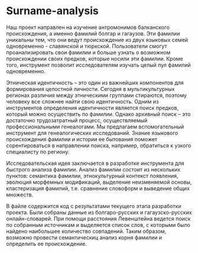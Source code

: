 # Surname-analysis
Наш проект направлен на изучение антромонимов балканского происхождения, а именно фамилий болгар и гагаузов. Эти фамилии уникальны тем, что они ведут происхождение из двух языковых семей одновременно - славянской и тюркской. Пользователи смогут проанализировать свои фамилии и больше узнать о возможном происхождении своих предков, которые носили эти фамилии. Кроме того, инструмент позволит исследователям изучать целый пул фамилий одновременно.

Этническая идентичность – это один из важнейших компонентов для формирования целостной личности. Сегодня в мультикультурных регионах различия между этническими группами стираются, поэтому человеку все сложнее найти свою идентичность.
Одним из инструментов определения идентичности является поиск предков, который можно осуществить по фамилии. Однако архивный поиск – это достаточно трудозатратный процесс, осуществляемый профессиональными генеалогами. Мы предлагаем вспомогательный инструмент для генеалогических исследований. Знание языкового происхождения фамилии и истории ее бытования поможет сорентироваться в направлении поиска, например, обратиться к узкого специалисту по региону. 

Исследовательская идея заключается в разработке инструмента для быстрого анализа фамилии. Анализ фамилии состоит из нескольких пунктов: семантика фамилии, этнокультурный контекст появления, эволюция морфемных модификаций, выделение неизменяемой основы, кластеризация фамилий, т.е. сравнение словоформ и выведение общих множеств.

В файле содержится код с результатами текущего этапа разработки проекта. Были собраны данные из болгаро-русских и гагаузско-русских онлайн-словарей. При помощи расстояния Левенштейна ведется поиск по собранным источникам и выделяется список слов, с которыми было найдено наибольшее количество совпадений. Таким образом, возможно провести семантическиц анализ корня фамилии и определить ее происхождение.
